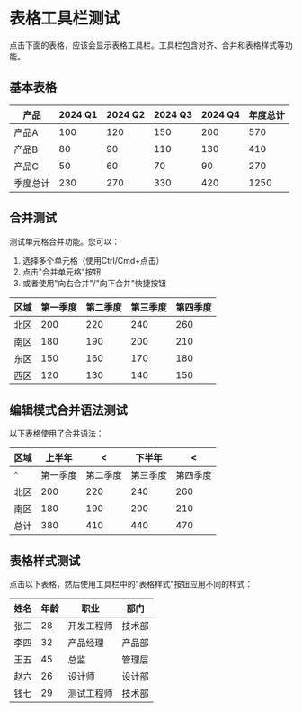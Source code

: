 # 表格工具栏测试

点击下面的表格，应该会显示表格工具栏。工具栏包含对齐、合并和表格样式等功能。

## 基本表格

| 产品   | 2024 Q1 | 2024 Q2 | 2024 Q3 | 2024 Q4 | 年度总计 |
|-------|---------|---------|---------|---------|---------|
| 产品A  | 100     | 120     | 150     | 200     | 570     |
| 产品B  | 80      | 90      | 110     | 130     | 410     |
| 产品C  | 50      | 60      | 70      | 90      | 270     |
| 季度总计 | 230     | 270     | 330     | 420     | 1250    |

## 合并测试

测试单元格合并功能。您可以：
1. 选择多个单元格（使用Ctrl/Cmd+点击）
2. 点击"合并单元格"按钮
3. 或者使用"向右合并"/"向下合并"快捷按钮

| 区域   | 第一季度 | 第二季度 | 第三季度 | 第四季度 |
|-------|--------|--------|--------|--------|
| 北区   | 200    | 220    | 240    | 260    |
| 南区   | 180    | 190    | 200    | 210    |
| 东区   | 150    | 160    | 170    | 180    |
| 西区   | 120    | 130    | 140    | 150    |

## 编辑模式合并语法测试

以下表格使用了合并语法：

| 区域   | 上半年        | <           | 下半年       | <           |
|-------|-------------|-------------|------------|-------------|
| ^     | 第一季度      | 第二季度      | 第三季度     | 第四季度      |
| 北区   | 200         | 220         | 240        | 260         |
| 南区   | 180         | 190         | 200        | 210         |
| 总计   | 380         | 410         | 440        | 470         |

## 表格样式测试

点击以下表格，然后使用工具栏中的"表格样式"按钮应用不同的样式：

| 姓名   | 年龄 | 职业     | 部门     |
|-------|-----|---------|---------|
| 张三   | 28  | 开发工程师 | 技术部   |
| 李四   | 32  | 产品经理  | 产品部   |
| 王五   | 45  | 总监     | 管理层   |
| 赵六   | 26  | 设计师    | 设计部   |
| 钱七   | 29  | 测试工程师 | 技术部   | 